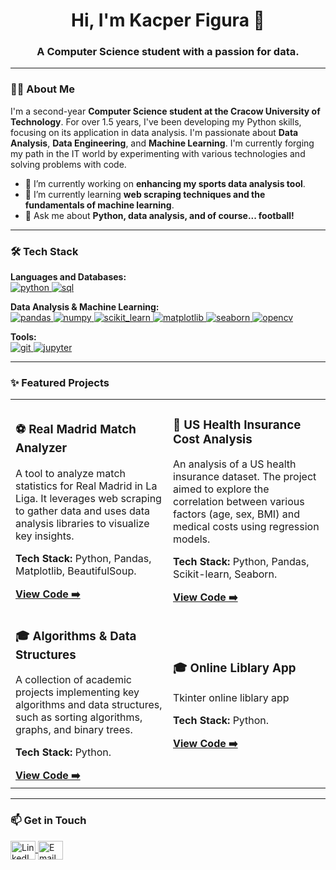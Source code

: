 <h1 align="center">Hi, I'm Kacper Figura 👋</h1>
<h3 align="center">A Computer Science student with a passion for data.</h3>

---

### 👨‍💻 About Me

I'm a second-year **Computer Science student at the Cracow University of Technology**. For over 1.5 years, I've been developing my Python skills, focusing on its application in data analysis. I'm passionate about **Data Analysis**, **Data Engineering**, and **Machine Learning**. I'm currently forging my path in the IT world by experimenting with various technologies and solving problems with code.

*   🔭 I’m currently working on **enhancing my sports data analysis tool**.
*   🌱 I’m currently learning **web scraping techniques and the fundamentals of machine learning**.
*   💬 Ask me about **Python, data analysis, and of course... football!**

---

### 🛠️ Tech Stack

<p align="left">
  <strong>Languages and Databases:</strong><br>
  <a href="https://www.python.org" target="_blank"> <img src="https://img.shields.io/badge/python-3670A0?style=for-the-badge&logo=python&logoColor=ffdd54" alt="python"/> </a>
  <a href="https://www.mysql.com/" target="_blank"> <img src="https://img.shields.io/badge/SQL-005C84?style=for-the-badge&logo=mysql&logoColor=white" alt="sql"/> </a>
</p>

<p align="left">
  <strong>Data Analysis & Machine Learning:</strong><br>
  <a href="https://pandas.pydata.org/" target="_blank"> <img src="https://img.shields.io/badge/Pandas-150458?style=for-the-badge&logo=pandas&logoColor=white" alt="pandas"/> </a>
  <a href="https://numpy.org/" target="_blank"> <img src="https://img.shields.io/badge/Numpy-013243?style=for-the-badge&logo=numpy&logoColor=white" alt="numpy"/> </a>
  <a href="https://scikit-learn.org/" target="_blank"> <img src="https://img.shields.io/badge/scikit--learn-%23F7931E.svg?style=for-the-badge&logo=scikit-learn&logoColor=white" alt="scikit_learn"/> </a>
  <a href="https://matplotlib.org/" target="_blank"> <img src="https://img.shields.io/badge/Matplotlib-11557c?style=for-the-badge&logo=matplotlib&logoColor=white" alt="matplotlib"/> </a>
  <a href="https://seaborn.pydata.org/" target="_blank"> <img src="https://img.shields.io/badge/Seaborn-88d4df?style=for-the-badge&logo=seaborn&logoColor=000" alt="seaborn"/> </a>
  <a href="https://opencv.org/" target="_blank"> <img src="https://img.shields.io/badge/OpenCV-5C3EE8?style=for-the-badge&logo=opencv&logoColor=white" alt="opencv"/> </a>
</p>

<p align="left">
  <strong>Tools:</strong><br>
  <a href="https://git-scm.com/" target="_blank"> <img src="https://img.shields.io/badge/git-%23F05033.svg?style=for-the-badge&logo=git&logoColor=white" alt="git"/> </a>
  <a href="https://jupyter.org/" target="_blank"> <img src="https://img.shields.io/badge/Jupyter-F37626.svg?style=for-the-badge&logo=Jupyter&logoColor=white" alt="jupyter"/> </a>
</p>

---

### ✨ Featured Projects

<table>
<tr>
<td width="50%">
  <h3>⚽ Real Madrid Match Analyzer</h3>
  <p>A tool to analyze match statistics for Real Madrid in La Liga. It leverages web scraping to gather data and uses data analysis libraries to visualize key insights.</p>
  <p><strong>Tech Stack:</strong> Python, Pandas, Matplotlib, BeautifulSoup.</p>
  <a href="https://github.com/Kazurek11/Real-Madrid-Match-Analyzer"><strong>View Code ➡️</strong></a>
</td>
<td width="50%">
  <h3>🏥 US Health Insurance Cost Analysis</h3>
  <p>An analysis of a US health insurance dataset. The project aimed to explore the correlation between various factors (age, sex, BMI) and medical costs using regression models.</p>
  <p><strong>Tech Stack:</strong> Python, Pandas, Scikit-learn, Seaborn.</p>
  <a href="https://github.com/Kazurek11/ACME-Insurance-Analysis"><strong>View Code ➡️</strong></a>
</td>
</tr>
<tr>
<td width="50%">
  <h3>🎓 Algorithms & Data Structures</h3>
  <p>A collection of academic projects implementing key algorithms and data structures, such as sorting algorithms, graphs, and binary trees.</p>
  <p><strong>Tech Stack:</strong> Python.</p>
  <a href="[LINK_TO_YOUR_PROJECT_REPO]"><strong>View Code ➡️</strong></a>
</td>
<td width="50%">
  <h3>🎓 Online Liblary App </h3>
  <p>Tkinter online liblary app </p>
  <p><strong>Tech Stack:</strong> Python.</p>
  <a href="[LINK_TO_YOUR_PROJECT_REPO]"><strong>View Code ➡️</strong></a>
</td>
</tr>
</table>

---

### 📫 Get in Touch

<p align="left">
  <a href="https://www.linkedin.com/in/kacper-figura-814393360/ target="blank">
    <img align="center" src="https://raw.githubusercontent.com/rahuldkjain/github-profile-readme-generator/master/src/images/icons/Social/linked-in-alt.svg" alt="LinkedIn" height="30" width="40" />
  </a>
  <a href="mailto:figurakacper9@gmial.com target="blank">
    <img align="center" src="https://upload.wikimedia.org/wikipedia/commons/7/7e/Gmail_icon_%282020%29.svg" alt="Email" height="30" width="40" />
  </a>
</p>
